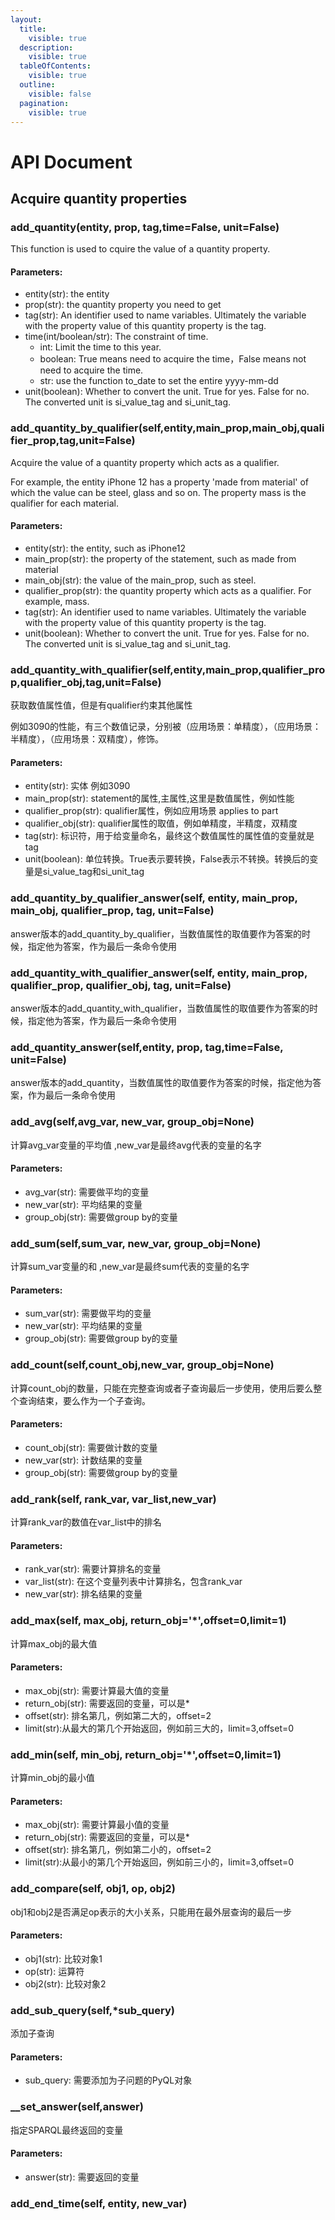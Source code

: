 ```yaml
---
layout:
  title:
    visible: true
  description:
    visible: true
  tableOfContents:
    visible: true
  outline:
    visible: false
  pagination:
    visible: true
---
```


# API Document

## Acquire quantity properties

### add\_quantity(entity, prop, tag,time=False, unit=False)

This function is used to cquire the value of a quantity property.

#### Parameters:

* entity(str): the entity
* prop(str): the quantity property you need to get
* tag(str):  An identifier used to name variables. Ultimately the variable with the property value of this quantity property is the tag.
* time(int/boolean/str): The constraint of time.
  * int: Limit the time to this year.
  * boolean: True means need to acquire the time，False means not need to acquire the time.
  * str: use the function to\_date to set the entire yyyy-mm-dd
* unit(boolean): Whether to convert the unit. True for yes. False for no. The converted unit is si\_value\_tag and si\_unit\_tag.

### add\_quantity\_by\_qualifier(self,entity,main\_prop,main\_obj,qualifier\_prop,tag,unit=False)

Acquire the value of a quantity property which acts as a qualifier.

For example, the entity iPhone 12 has a property 'made from material' of which the value can be steel, glass and so on. The property mass is the qualifier for each material.&#x20;

#### Parameters:

* entity(str):  the entity, such as iPhone12
* main\_prop(str): the property of the statement, such as made from material
* main\_obj(str): the value of the main\_prop, such as steel.
* qualifier\_prop(str): the quantity property which acts as a qualifier. For example, mass.
* tag(str): An identifier used to name variables. Ultimately the variable with the property value of this quantity property is the tag.
* unit(boolean): Whether to convert the unit. True for yes. False for no. The converted unit is si\_value\_tag and si\_unit\_tag.

### add\_quantity\_with\_qualifier(self,entity,main\_prop,qualifier\_prop,qualifier\_obj,tag,unit=False)

获取数值属性值，但是有qualifier约束其他属性

例如3090的性能，有三个数值记录，分别被（应用场景：单精度），（应用场景：半精度），（应用场景：双精度），修饰。

#### Parameters:

* entity(str): 实体 例如3090
* main\_prop(str): statement的属性,主属性,这里是数值属性，例如性能
* qualifier\_prop(str): qualifier属性，例如应用场景 applies to part
* qualifier\_obj(str): qualifier属性的取值，例如单精度，半精度，双精度
* tag(str): 标识符，用于给变量命名，最终这个数值属性的属性值的变量就是tag
* unit(boolean): 单位转换。True表示要转换，False表示不转换。转换后的变量是si\_value\_tag和si\_unit\_tag

### add\_quantity\_by\_qualifier\_answer(self, entity, main\_prop, main\_obj, qualifier\_prop, tag, unit=False)

answer版本的add\_quantity\_by\_qualifier，当数值属性的取值要作为答案的时候，指定他为答案，作为最后一条命令使用

### add\_quantity\_with\_qualifier\_answer(self, entity, main\_prop, qualifier\_prop, qualifier\_obj, tag, unit=False)

answer版本的add\_quantity\_with\_qualifier，当数值属性的取值要作为答案的时候，指定他为答案，作为最后一条命令使用

### add\_quantity\_answer(self,entity, prop, tag,time=False, unit=False)

answer版本的add\_quantity，当数值属性的取值要作为答案的时候，指定他为答案，作为最后一条命令使用

### add\_avg(self,avg\_var, new\_var, group\_obj=None)

计算avg\_var变量的平均值 ,new\_var是最终avg代表的变量的名字

#### Parameters:

* avg\_var(str): 需要做平均的变量
* new\_var(str): 平均结果的变量
* group\_obj(str): 需要做group by的变量

### add\_sum(self,sum\_var, new\_var, group\_obj=None)

计算sum\_var变量的和 ,new\_var是最终sum代表的变量的名字

#### Parameters:

* sum\_var(str): 需要做平均的变量
* new\_var(str): 平均结果的变量
* group\_obj(str): 需要做group by的变量

### add\_count(self,count\_obj,new\_var, group\_obj=None)

计算count\_obj的数量，只能在完整查询或者子查询最后一步使用，使用后要么整个查询结束，要么作为一个子查询。

#### Parameters:

* count\_obj(str): 需要做计数的变量
* new\_var(str): 计数结果的变量
* group\_obj(str): 需要做group by的变量

### add\_rank(self, rank\_var, var\_list,new\_var)

计算rank\_var的数值在var\_list中的排名

#### Parameters:

* rank\_var(str): 需要计算排名的变量
* var\_list(str): 在这个变量列表中计算排名，包含rank\_var
* new\_var(str): 排名结果的变量

### add\_max(self, max\_obj, return\_obj='\*',offset=0,limit=1)

计算max\_obj的最大值

#### Parameters:

* max\_obj(str): 需要计算最大值的变量
* return\_obj(str): 需要返回的变量，可以是\*
* offset(str): 排名第几，例如第二大的，offset=2
* limit(str):从最大的第几个开始返回，例如前三大的，limit=3,offset=0

### add\_min(self, min\_obj, return\_obj='\*',offset=0,limit=1)

计算min\_obj的最小值

#### Parameters:

* max\_obj(str): 需要计算最小值的变量
* return\_obj(str): 需要返回的变量，可以是\*
* offset(str): 排名第几，例如第二小的，offset=2
* limit(str):从最小的第几个开始返回，例如前三小的，limit=3,offset=0

### add\_compare(self, obj1, op, obj2)

obj1和obj2是否满足op表示的大小关系，只能用在最外层查询的最后一步

#### Parameters:

* obj1(str): 比较对象1
* op(str): 运算符
* obj2(str): 比较对象2

### add\_sub\_query(self,\*sub\_query)

添加子查询

#### Parameters:

* sub\_query: 需要添加为子问题的PyQL对象

### \_\_set\_answer(self,answer)

指定SPARQL最终返回的变量

#### Parameters:

* answer(str): 需要返回的变量

### add\_end\_time(self, entity, new\_var)





